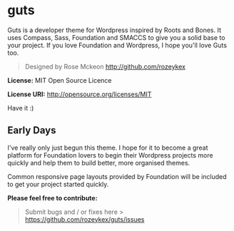 guts
====

Guts is a developer theme for Wordpress inspired by Roots and Bones. It uses Compass, Sass, Foundation and SMACCS to give you a solid base to your project.
If you love Foundation and Wordpress, I hope you'll love Guts too.

>Designed by Rose Mckeon http://github.com/rozeykex

**License:** MIT Open Source Licence

**License URI:** http://opensource.org/licenses/MIT

Have it :)


Early Days
----------

I've really only just begun this theme. I hope for it to become a great platform for Foundation lovers to begin
their Wordpress projects more quickly and help them to build better, more organised themes.

Common responsive page layouts provided by Foundation will be included to get your project started quickly.



**Please feel free to contribute:**

>Submit bugs and / or fixes here > https://github.com/rozeykex/guts/issues

